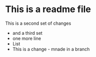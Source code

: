 # This is a readme file

This is a second set of changes
- and a third set
-  one more line
- List
- This is a change - mnade in a branch
